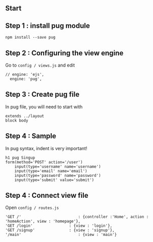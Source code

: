 ## Start

## Step 1 : install pug module
```
npm install --save pug
```

## Step 2 : Configuring the view engine
Go to `config / views.js` and edit
```
// engine: 'ejs',
  engine: 'pug',
```

## Step 3 : Create pug file
In pug file, you will need to start with 
```
extends ../layout
block body
```
## Step 4 : Sample
In pug syntax, indent is very important!
```
h1 pug Singup
form(method='POST' action='/user')
	input(type='username' name='username')
	input(type='email' name='email')
	input(type='password' name='password')
	input(type='submit' value='submit')
```

## Step 4 : Connect view file
Open `config / routes.js`
```
'GET /' 						: {controller :'Home', action : 'homeAction', view : 'homepage'},
'GET /login'				: {view : 'login'},
'GET /signup'				: {view : 'signup'},
'/main'							: {view : 'main'}
```

